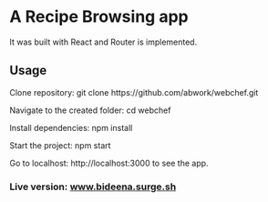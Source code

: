 
<h1>A Recipe Browsing app</h1>

It was built with React and Router is implemented. 

<h2>Usage</h2>

<p>Clone repository: git clone https://github.com/abwork/webchef.git</p>
<p>Navigate to the created folder: cd webchef</p>
<p>Install dependencies: npm install</p>
<p>Start the project: npm start</p>
<p>Go to localhost: http://localhost:3000 to see the app.</p>

<h3>Live version: <a href="bidenaa.surge.sh"/>www.bideena.surge.sh</h3>

